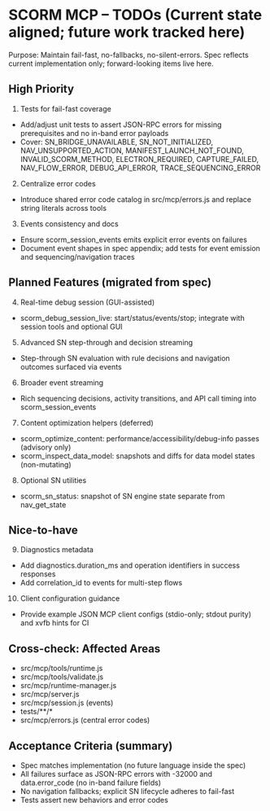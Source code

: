 # SCORM MCP – TODOs (Current state aligned; future work tracked here)

Purpose: Maintain fail-fast, no-fallbacks, no-silent-errors. Spec reflects current implementation only; forward-looking items live here.

## High Priority

1) Tests for fail-fast coverage
- Add/adjust unit tests to assert JSON-RPC errors for missing prerequisites and no in-band error payloads
- Cover: SN_BRIDGE_UNAVAILABLE, SN_NOT_INITIALIZED, NAV_UNSUPPORTED_ACTION, MANIFEST_LAUNCH_NOT_FOUND, INVALID_SCORM_METHOD, ELECTRON_REQUIRED, CAPTURE_FAILED, NAV_FLOW_ERROR, DEBUG_API_ERROR, TRACE_SEQUENCING_ERROR

2) Centralize error codes
- Introduce shared error code catalog in src/mcp/errors.js and replace string literals across tools

3) Events consistency and docs
- Ensure scorm_session_events emits explicit error events on failures
- Document event shapes in spec appendix; add tests for event emission and sequencing/navigation traces

## Planned Features (migrated from spec)

4) Real-time debug session (GUI-assisted)
- scorm_debug_session_live: start/status/events/stop; integrate with session tools and optional GUI

5) Advanced SN step-through and decision streaming
- Step-through SN evaluation with rule decisions and navigation outcomes surfaced via events

6) Broader event streaming
- Rich sequencing decisions, activity transitions, and API call timing into scorm_session_events

7) Content optimization helpers (deferred)
- scorm_optimize_content: performance/accessibility/debug-info passes (advisory only)
- scorm_inspect_data_model: snapshots and diffs for data model states (non-mutating)

8) Optional SN utilities
- scorm_sn_status: snapshot of SN engine state separate from nav_get_state

## Nice-to-have

9) Diagnostics metadata
- Add diagnostics.duration_ms and operation identifiers in success responses
- Add correlation_id to events for multi-step flows

10) Client configuration guidance
- Provide example JSON MCP client configs (stdio-only; stdout purity) and xvfb hints for CI

## Cross-check: Affected Areas
- src/mcp/tools/runtime.js
- src/mcp/tools/validate.js
- src/mcp/runtime-manager.js
- src/mcp/server.js
- src/mcp/session.js (events)
- tests/**/*
- src/mcp/errors.js (central error codes)

## Acceptance Criteria (summary)
- Spec matches implementation (no future language inside the spec)
- All failures surface as JSON-RPC errors with -32000 and data.error_code (no in-band failure fields)
- No navigation fallbacks; explicit SN lifecycle adheres to fail-fast
- Tests assert new behaviors and error codes

